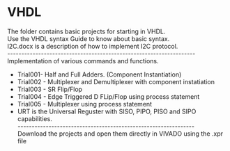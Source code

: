 # VHDL
The folder contains basic projects for starting in VHDL.  <br/>
Use the VHDL syntax Guide to know about basic syntax.  <br/>
I2C.docx is a description of how to implement I2C protocol. <br/>
------------------------------------------------------------------- <br/>
Implementation of various commands and functions. <br/>
- Trial001- Half and Full Adders. (Component Instantiation) <br/>
- Trial002 -  Multiplexer and Demultiplexer with component instatiation <br/>
- Trial003 - SR Flip/Flop <br/>
- Trial004 - Edge Triggered D FLip/Flop using process statement <br/>
- Trial005 - Multiplexer using process statement <br/>
- URT is the Universal Reguster with SISO, PIPO, PISO and SIPO capabilities.<br/>
--------------------------------------------------------------- <br/>
Download the projects and open them directly in VIVADO using the .xpr file <br/>
